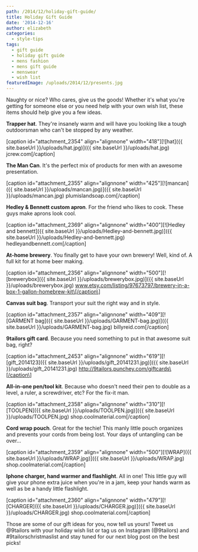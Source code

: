 ```yaml
---
path: /2014/12/holiday-gift-guide/
title: Holiday Gift Guide
date: '2014-12-16'
author: elizabeth
categories:
  - style-tips
tags:
  - gift guide
  - holiday gift guide
  - mens fashion
  - mens gift guide
  - menswear
  - wish list
featuredImage: /uploads/2014/12/presents.jpg
---
```

Naughty or nice? Who cares, give us the goods! Whether it's what you're getting for someone else or you need help with your own wish list, these items should help give you a few ideas.

**Trapper hat**. They're insanely warm and will have you looking like a tough outdoorsman who can't be stopped by any weather.

\[caption id="attachment\_2354" align="alignnone" width="418"\][![hat]({{ site.baseUrl }}/uploads/hat.jpg)]({{ site.baseUrl }}/uploads/hat.jpg) jcrew.com\[/caption\]

**The Man Can**. It's the perfect mix of products for men with an awesome presentation.

\[caption id="attachment\_2355" align="alignnone" width="425"\][![mancan]({{ site.baseUrl }}/uploads/mancan.jpg)]({{ site.baseUrl }}/uploads/mancan.jpg) plumislandsoap.com\[/caption\]

**Hedley & Bennett custom apron**. For the friend who likes to cook. These guys make aprons look cool.

\[caption id="attachment\_2369" align="alignnone" width="400"\][![Hedley and bennett]({{ site.baseUrl }}/uploads/Hedley-and-bennett.jpg)]({{ site.baseUrl }}/uploads/Hedley-and-bennett.jpg) hedleyandbennett.com\[/caption\]

**At-home brewery**. You finally get to have your own brewery! Well, kind of. A full kit for at home beer making.

\[caption id="attachment\_2356" align="alignnone" width="500"\][![brewerybox]({{ site.baseUrl }}/uploads/brewerybox.jpg)]({{ site.baseUrl }}/uploads/brewerybox.jpg) www.etsy.com/listing/97673797/brewery-in-a-box-1-gallon-homebrew-kit\[/caption\]

**Canvas suit bag**. Transport your suit the right way and in style.

\[caption id="attachment\_2357" align="alignnone" width="409"\][![GARMENT bag]({{ site.baseUrl }}/uploads/GARMENT-bag.jpg)]({{ site.baseUrl }}/uploads/GARMENT-bag.jpg) billyreid.com\[/caption\]

**9tailors gift card**. Because you need something to put in that awesome suit bag, right?

\[caption id="attachment\_2453" align="alignnone" width="619"\][![gift_2014123]({{ site.baseUrl }}/uploads/gift_20141231.jpg)]({{ site.baseUrl }}/uploads/gift_20141231.jpg) http://9tailors.punchey.com/giftcards\[/caption\]

**All-in-one pen/tool kit**. Because who doesn't need their pen to double as a level, a ruler, a screwdriver, etc? For the fix-it man.

\[caption id="attachment\_2358" align="alignnone" width="310"\][![TOOLPEN]({{ site.baseUrl }}/uploads/TOOLPEN.jpg)]({{ site.baseUrl }}/uploads/TOOLPEN.jpg) shop.coolmaterial.com\[/caption\]

**Cord wrap pouch**. Great for the techie! This manly little pouch organizes and prevents your cords from being lost. Your days of untangling can be over...

\[caption id="attachment\_2359" align="alignnone" width="500"\][![WRAP]({{ site.baseUrl }}/uploads/WRAP.jpg)]({{ site.baseUrl }}/uploads/WRAP.jpg) shop.coolmaterial.com\[/caption\]

**Iphone charger, hand warmer and flashlight**. All in one! This little guy will give your phone extra juice when you're in a jam, keep your hands warm as well as be a handy little flashlight.

\[caption id="attachment\_2360" align="alignnone" width="479"\][![CHARGER]({{ site.baseUrl }}/uploads/CHARGER.jpg)]({{ site.baseUrl }}/uploads/CHARGER.jpg) shop.coolmaterial.com\[/caption\]

Those are some of our gift ideas for you, now tell us yours! Tweet us @9tailors with your holiday wish list or tag us on Instagram (@9tailors) and #9tailorschristmaslist and stay tuned for our next blog post on the best picks!